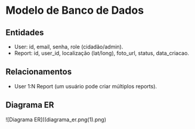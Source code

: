# Modelo de Banco de Dados

## Entidades
- User: id, email, senha, role (cidadão/admin).
- Report: id, user_id, localização (lat/long), foto_url, status, data_criacao.

## Relacionamentos
- User 1:N Report (um usuário pode criar múltiplos reports).

## Diagrama ER
![Diagrama ER]((diagrama_er.png(1).png)
